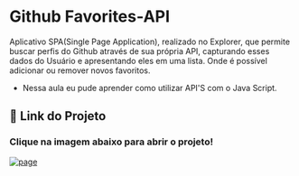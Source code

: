 
# Github Favorites-API
Aplicativo SPA(Single Page Application), realizado no Explorer, que permite buscar perfis do Github através de sua própria API, capturando esses dados do Usuário e apresentando eles em uma lista. Onde é possível adicionar ou remover novos favoritos.
- Nessa aula eu pude aprender como utilizar API'S com o Java Script.
    
## 🔗 Link do Projeto
### Clique na imagem abaixo para abrir o projeto!
[![page](https://encrypted-tbn0.gstatic.com/images?q=tbn:ANd9GcSModCKusy7bToHrB2oGB8YDPmshPYKkVcrZw&usqp=CAU)](https://carloslonghi.github.io/Github-Favorites-API/)

